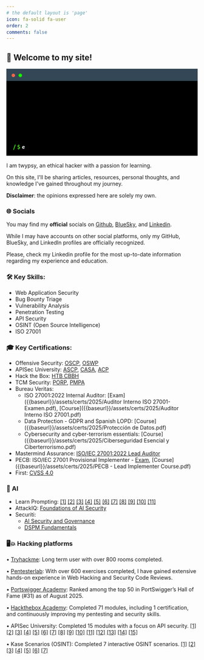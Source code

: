 ```yaml
---
# the default layout is 'page'
icon: fa-solid fa-user
order: 2
comments: false
---
```


## 👋 Welcome to my site!

![terminal](assets/terminal.gif)

I am twypsy, an ethical hacker with a passion for learning.

On this site, I'll be sharing articles, resources, personal thoughts, and knowledge I've gained throughout my journey.

**Disclaimer**: the opinions expressed here are solely my own.

### 🌐 Socials

You may find my **official** socials on [Github](https://github.com/twypsy), [BlueSky](https://bsky.app/profile/twypsy.bsky.social), and [Linkedin](https://linkedin.com/in/luis-guirao).

While I may have accounts on other social platforms, only my GitHub, BlueSky, and LinkedIn profiles are officially recognized.

Please, check my Linkedin profile for the most up-to-date information regarding my experience and education.

### 🛠️ Key Skills:

* Web Application Security
* Bug Bounty Triage
* Vulnerability Analysis
* Penetration Testing
* API Security
* OSINT (Open Source Intelligence)
* ISO 27001

### 🎓 Key Certifications:

* Offensive Security: [OSCP](https://www.credly.com/badges/2626f90f-eedf-4921-91b6-773fdaf3e983), [OSWP](https://www.credly.com/badges/9345e9ee-ad99-4ac3-bc82-d89cfb1d3ab7)
* APISec University: [ASCP](https://www.credly.com/badges/b6960bc1-6a27-40ee-b9ce-350304ab2260), [CASA](https://www.credly.com/badges/f20494b8-f6f3-4f22-877c-394bc4b86a28), [ACP](https://www.credly.com/badges/37b34560-9e10-49e4-b6e0-34421199bad3)
* Hack the Box: [HTB CBBH](https://www.credly.com/badges/bc2adc99-9074-452a-ab46-3d4094964c6b)
* TCM Security: [PORP](https://www.credential.net/dff028e6-d28f-4607-bf73-c7193edf7778#acc.hpXVwfDb), [PMPA](https://www.credential.net/40f3edc9-95d7-479f-9c46-421c0efdb58c)
* Bureau Veritas:
   * ISO 27001:2022 Internal Auditor: [Exam]({{baseurl}}/assets/certs/2025/Auditor Interno ISO 27001-Examen.pdf), [Course]({{baseurl}}/assets/certs/2025/Auditor Interno ISO 27001.pdf) 
   * Data Protection - GDPR and Spanish LOPD: [Course]({{baseurl}}/assets/certs/2025/Protección de Datos.pdf)
   * Cybersecurity and cyber-terrorism essentials: [Course]({{baseurl}}/assets/certs/2025/Ciberseguridad Esencial y Ciberterrorismo.pdf)
* Mastermind Assurance: [ISO/IEC 27001:2022 Lead Auditor](https://www.credly.com/badges/b6869f26-081d-485f-9d0b-7af495943905)
* PECB: ISO/IEC 27001 Provisional Implementer - [Exam](https://www.credly.com/badges/12ea05de-8083-40d6-8c63-96cb47f43989), [Course]({{baseurl}}/assets/certs/2025/PECB - Lead Implementer Course.pdf)
* First: [CVSS 4.0]({{baseurl}}/assets/certs/2025/certification-CVSS-v4.0-twypsy.pdf)

### 🤖 AI

* Learn Prompting: [[1]](https://learnprompting.thinkific.com/certificates/km0wkty3kv) [[2]](https://learnprompting.thinkific.com/certificates/jzp58hqcr7) [[3]](https://learnprompting.thinkific.com/certificates/ktvcp0ud8b) [[4]](https://learnprompting.thinkific.com/certificates/wrhruhgboe) [[5]](https://learnprompting.thinkific.com/certificates/yw5og3tzz7) [[6]](https://learnprompting.thinkific.com/certificates/ublto7klas) [[7]](https://learnprompting.thinkific.com/certificates/15lv70czh8) [[8]](https://learnprompting.thinkific.com/certificates/a0sone6v3r) [[9]](https://learnprompting.thinkific.com/certificates/v7mj4rqmqi) [[10]](https://learnprompting.thinkific.com/certificates/lrohufcet6) [[11]](https://learnprompting.thinkific.com/certificates/2igmw6uzt3)
* AttackIQ: [Foundations of AI Security](https://www.credly.com/badges/c6b9b320-7aaa-4a58-a918-722901331139/public_url)
* Securiti:
   * [AI Security and Governance](https://education.securiti.ai/verification/13F36FCC3-13F36FB32-13912DF6B/)
   * [DSPM Fundamentals](https://education.securiti.ai/verification/1453CBB76-1454B1162-13912DF6B/)
 
### 🖥️💥 Hacking platforms

• [Tryhackme](https://tryhackme.com/p/twypsy): Long term user with over 800 rooms completed.

• [Pentesterlab](https://pentesterlab.com/profile/twypsy): With over 600 exercises completed, I have gained extensive hands-on experience in Web Hacking and Security Code Reviews.

• [Portswigger Academy](https://portswigger.net/web-security/hall-of-fame): Ranked among the top 50 in PortSwigger’s Hall of Fame (#31) as of August 2025.

• [Hackthebox Academy](https://twypsy.com/labs/htb-academy.html): Completed 71 modules, including 1 certification, and continuously improving my pentesting and security skills.

• APISec University: Completed 15 modules with a focus on API security. [[1]](https://www.credly.com/badges/4e8c51b6-5c97-4d20-a86b-b93d800bea18/linked_in_profile) [[2]](https://www.credly.com/badges/cf803f62-b8ec-4fa8-b616-38e77d92b3ad/linked_in_profile) [[3]](https://www.credly.com/badges/910a0aee-1691-4331-9e78-dad66ddc6efa/linked_in_profile) [[4]](https://www.credly.com/badges/bc1dc666-9d65-4991-97b7-6e21e7031ec0/linked_in_profile) [[5]](https://www.credly.com/badges/84413581-cef5-4678-8a6c-ef8ecbc70404/linked_in_profile) [[6]](https://www.credly.com/badges/7bba9230-d15b-42b4-b377-45b7a4f777b3/linked_in_profile) [[7]](https://www.credly.com/badges/507dac6c-e8c6-4e68-9820-5207b9d395dc/linked_in_profile) [[8]](https://www.credly.com/badges/f8d502f8-4512-4ecc-841c-c3dcd8e15032/linked_in_profile) [[9]](https://www.credly.com/badges/19faac20-c3ae-4c46-9a04-e320b189b7d5/linked_in_profile) [[10]](https://www.credly.com/badges/cc3f9d01-50ae-415e-ac71-0dac30700f99/linked_in_profile) [[11]](https://www.credly.com/badges/41973105-4bbd-420d-bddb-ddf816f55f31/linked_in_profile) [[12]](https://www.credly.com/badges/829c7f0c-151a-43a8-a4c5-1f47eeaba9b9/linked_in_profile) [[13]](https://www.credly.com/badges/453e4e0a-5403-4bca-9059-72e99858874f/linked_in_profile) [[14]](https://www.credly.com/badges/78c57d33-90a1-407a-aaca-14da0c004cb1) [[15]](https://www.credly.com/badges/0fe454ed-1e02-4f85-908d-3df0430f0861) 

• Kase Scenarios (OSINT): Completed 7 interactive OSINT scenarios. [[1]](https://badgr.com/public/assertions/n19sChjAQ5aZV2nnbrQq7Q) [[2]](https://badgr.com/public/assertions/EKzMYPOzSXqjBGCy_rCynA) [[3]](https://courses.kasescenarios.com/certificates/8xxtog5eve) [[4]](https://courses.kasescenarios.com/certificates/qy2czrndbl) [[5]](https://courses.kasescenarios.com/certificates/ii56a1ushf) [[6]](https://courses.kasescenarios.com/certificates/rkkyn2mkaw) [[7]](https://courses.kasescenarios.com/certificates/xbahv6g3fe)


